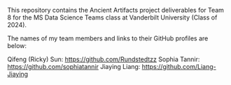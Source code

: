 This repository contains the Ancient Artifacts project deliverables for Team 8 for the MS Data Science Teams class at Vanderbilt University (Class of 2024).

The names of my team members and links to their GitHub profiles are below:

Qifeng (Ricky) Sun: https://github.com/Rundstedtzz
Sophia Tannir: https://github.com/sophiatannir
Jiaying Liang: https://github.com/Liang-Jiaying
